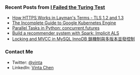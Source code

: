 ### Recent Posts from [I Failed the Turing Test](https://vinta.ws/code/)

- [How HTTPS Works in Layman's Terms - TLS 1.2 and 1.3](https://vinta.ws/code/how-https-works-in-laymans-terms-tls-1-2-and-1-3.html)
- [The Incomplete Guide to Google Kubernetes Engine](https://vinta.ws/code/the-complete-guide-to-google-kubernetes-engine-gke.html)
- [Parallel Tasks in Python: concurrent.futures](https://vinta.ws/code/parallel-tasks-in-python-concurrent-futures.html)
- [Build a recommender system with Spark: Implicit ALS](https://vinta.ws/code/build-a-recommender-system-with-pyspark-implicit-als.html)
- [Locking and MVCC in MySQL InnoDB 鎖機制與多版本並發控制](https://vinta.ws/code/locking-and-mvcc-in-mysql-innodb.html)

### Contact Me

- Twitter: [@vinta](https://twitter.com/vinta)
- LinkedIn: [Vinta Chen](https://www.linkedin.com/in/vinta/)
